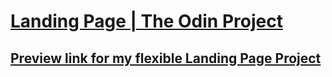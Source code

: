 # [Landing Page | The Odin Project](https://www.theodinproject.com/lessons/foundations-landing-page)

## [Preview link for my flexible Landing Page Project](https://htmlpreview.github.io/?https://github.com/selimbiber/landing-page/blob/main/index.html)
